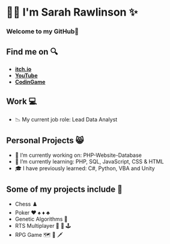 
# :woman_technologist: **I'm Sarah Rawlinson** :sparkles:
### Welcome to my GitHub👋 <br>
##  Find me on :mag: <br>
 - [**itch.io**](https://sarahrawlinson.itch.io) <br>
 - [**YouTube**](https://www.youtube.com/channel/UCZzctauCe1sxTTCsK93Tlmw) <br>
 - [**CodinGame**](https://www.codingame.com/profile/a1e2eaabbc2c9f00fcf40b0e27e2a5b17222005) <br>
## Work :computer: <br> 
- :chart_with_downwards_trend: My current job role: Lead Data Analyst
## Personal Projects :smile_cat:
- :construction: I’m currently working on: PHP-Website-Database
- :exploding_head: I’m currently learning: PHP, SQL, JavaScript, CSS & HTML 
- :mortar_board: I have previously learned: C#, Python, VBA and Unity



## Some of my projects include :file_folder:<br>
- Chess :chess_pawn: <br>
- Poker :hearts: :spades: :diamonds: :clubs: <br>
- Genetic Algorithms :dna:
- RTS Multiplayer :satellite: :signal_strength: :joystick: <br> 
- RPG Game :world_map: :compass: :dagger:<br>
